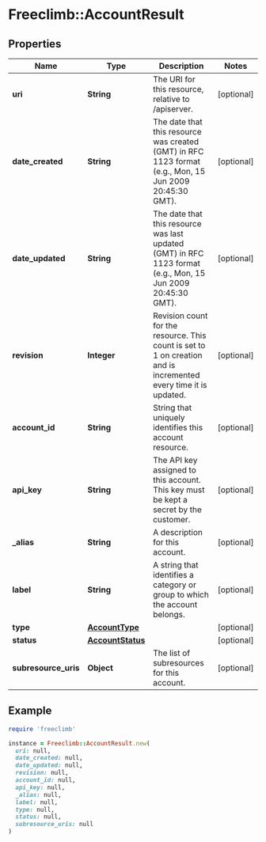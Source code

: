 # Freeclimb::AccountResult

## Properties

| Name | Type | Description | Notes |
| ---- | ---- | ----------- | ----- |
| **uri** | **String** | The URI for this resource, relative to /apiserver. | [optional] |
| **date_created** | **String** | The date that this resource was created (GMT) in RFC 1123 format (e.g., Mon, 15 Jun 2009 20:45:30 GMT). | [optional] |
| **date_updated** | **String** | The date that this resource was last updated (GMT) in RFC 1123 format (e.g., Mon, 15 Jun 2009 20:45:30 GMT). | [optional] |
| **revision** | **Integer** | Revision count for the resource. This count is set to 1 on creation and is incremented every time it is updated. | [optional] |
| **account_id** | **String** | String that uniquely identifies this account resource. | [optional] |
| **api_key** | **String** | The API key assigned to this account. This key must be kept a secret by the customer. | [optional] |
| **_alias** | **String** | A description for this account. | [optional] |
| **label** | **String** | A string that identifies a category or group to which the account belongs. | [optional] |
| **type** | [**AccountType**](AccountType.md) |  | [optional] |
| **status** | [**AccountStatus**](AccountStatus.md) |  | [optional] |
| **subresource_uris** | **Object** | The list of subresources for this account. | [optional] |

## Example

```ruby
require 'freeclimb'

instance = Freeclimb::AccountResult.new(
  uri: null,
  date_created: null,
  date_updated: null,
  revision: null,
  account_id: null,
  api_key: null,
  _alias: null,
  label: null,
  type: null,
  status: null,
  subresource_uris: null
)
```


